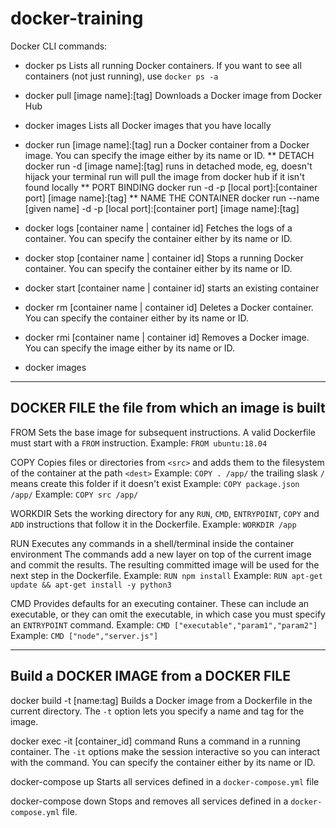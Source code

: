 # docker-training

Docker CLI commands:

* docker ps
Lists all running Docker containers. 
If you want to see all containers (not just running), use `docker ps -a`

* docker pull [image name]:[tag]
Downloads a Docker image from Docker Hub

* docker images
Lists all Docker images that you have locally

* docker run [image name]:[tag]
run a Docker container from a Docker image. 
You can specify the image either by its name or ID.
** DETACH
docker run -d [image name]:[tag]
runs in detached mode, eg, doesn't hijack your terminal
run will pull the image from docker hub if it isn't found locally
** PORT BINDING
docker run -d -p [local port]:[container port] [image name]:[tag]
** NAME THE CONTAINER
docker run --name [given name] -d -p [local port]:[container port] [image name]:[tag]

* docker logs [container name | container id]
Fetches the logs of a container. 
You can specify the container either by its name or ID.

* docker stop [container name | container id]
Stops a running Docker container. 
You can specify the container either by its name or ID.

* docker start [container name | container id]
starts an existing container

* docker rm [container name | container id]
Deletes a Docker container. 
You can specify the container either by its name or ID.

* docker rmi [container name | container id]
Removes a Docker image. 
You can specify the image either by its name or ID.

* docker images

--------
DOCKER FILE
the file from which an image is built
--------

FROM
Sets the base image for subsequent instructions. 
A valid Dockerfile must start with a `FROM` instruction.
Example: `FROM ubuntu:18.04`

COPY
Copies files or directories from `<src>` 
and adds them to the filesystem of the container at the path `<dest>`
Example: `COPY . /app/`
the trailing slask `/` means create this folder if it doesn't exist
Example: `COPY package.json /app/`
Example: `COPY src /app/`

WORKDIR
Sets the working directory 
for any `RUN`, `CMD`, `ENTRYPOINT`, `COPY` and `ADD` instructions that follow it in the Dockerfile.
Example: `WORKDIR /app`

RUN
Executes any commands in a shell/terminal inside the container environment
The commands add a new layer on top of the current image and commit the results. 
The resulting committed image will be used for the next step in the Dockerfile.
Example: `RUN npm install`
Example: `RUN apt-get update && apt-get install -y python3`

CMD
Provides defaults for an executing container. 
These can include an executable, or they can omit the executable, in which case you must specify an `ENTRYPOINT` command.
Example: `CMD ["executable","param1","param2"]`
Example: `CMD ["node","server.js"]`

--------
Build a DOCKER IMAGE from a DOCKER FILE
--------

docker build -t [name:tag] 
Builds a Docker image from a Dockerfile in the current directory. 
The `-t` option lets you specify a name and tag for the image.

docker exec -it [container_id] command
Runs a command in a running container. 
The `-it` options make the session interactive so you can interact with the command. 
You can specify the container either by its name or ID.

docker-compose up
Starts all services defined in a `docker-compose.yml` file

docker-compose down
Stops and removes all services defined in a `docker-compose.yml` file.
